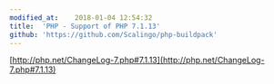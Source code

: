 ```yaml
---
modified_at:	2018-01-04 12:54:32
title:	'PHP - Support of PHP 7.1.13'
github: 'https://github.com/Scalingo/php-buildpack'
---
```


[http://php.net/ChangeLog-7.php#7.1.13](http://php.net/ChangeLog-7.php#7.1.13)

